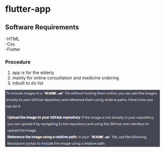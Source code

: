 # flutter-app
## Software Requirements
-HTML  
-Css  
-Flutter  

### Procedure
1.  app is for the elderly
2.  mainly for online consultation and medicine ordering
3.  inbuilt to do list

![Block Diagram](https://github.com/mayaraniv/flutter-app/blob/main/block%20dia.png)
